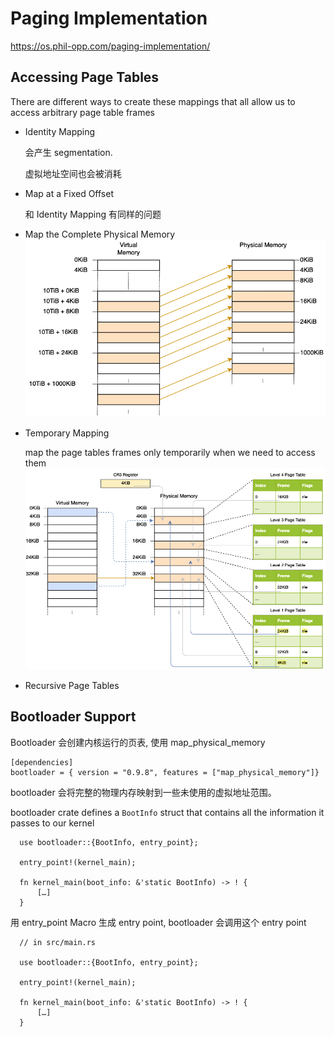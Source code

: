 # Paging Implementation

https://os.phil-opp.com/paging-implementation/

## Accessing Page Tables

There are different ways to create these mappings that all allow us to access arbitrary page table frames

- Identity Mapping

  会产生 segmentation.

  虚拟地址空间也会被消耗

- Map at a Fixed Offset

  和 Identity Mapping 有同样的问题

- Map the Complete Physical Memory
  ![](./map_physical_memory.png)
- Temporary Mapping

  map the page tables frames only temporarily when we need to access them
  ![](./temporary-mapping.png)

- Recursive Page Tables

## Bootloader Support

Bootloader 会创建内核运行的页表, 使用 map_physical_memory

```
[dependencies]
bootloader = { version = "0.9.8", features = ["map_physical_memory"]}
```

bootloader 会将完整的物理内存映射到一些未使用的虚拟地址范围。

bootloader crate defines a `BootInfo` struct that contains all the information it passes to our kernel

```
  use bootloader::{BootInfo, entry_point};

  entry_point!(kernel_main);

  fn kernel_main(boot_info: &'static BootInfo) -> ! {
      […]
  }
```

用 entry_point Macro 生成 entry point, bootloader 会调用这个 entry point

```
  // in src/main.rs

  use bootloader::{BootInfo, entry_point};

  entry_point!(kernel_main);

  fn kernel_main(boot_info: &'static BootInfo) -> ! {
      […]
  }
```
